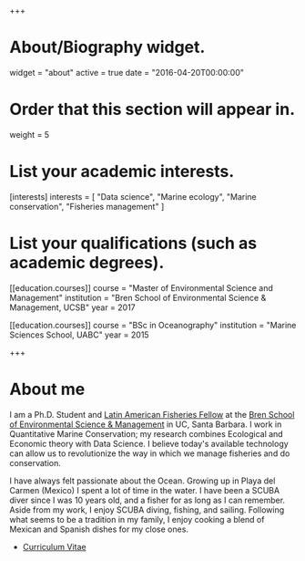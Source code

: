 +++
# About/Biography widget.
widget = "about"
active = true
date = "2016-04-20T00:00:00"

# Order that this section will appear in.
weight = 5

# List your academic interests.
[interests]
  interests = [
    "Data science",
    "Marine ecology",
    "Marine conservation",
    "Fisheries management"
  ]

# List your qualifications (such as academic degrees).
[[education.courses]]
  course = "Master of Environmental Science and Management"
  institution = "Bren School of Environmental Science & Management, UCSB"
  year = 2017

[[education.courses]]
  course = "BSc in Oceanography"
  institution = "Marine Sciences School, UABC"
  year = 2015

 
+++

# About me

I am a Ph.D. Student and [Latin American Fisheries Fellow](http://www.laff.bren.ucsb.edu) at the [Bren School of Environmental Science & Management](bren.ucsb.edu) in UC, Santa Barbara. I work in Quantitative Marine Conservation; my research combines Ecological and Economic theory with Data Science. I believe today's available technology can allow us to revolutionize the way in which we manage fisheries and do conservation. 

I have always felt passionate about the Ocean. Growing up in Playa del Carmen (Mexico) I spent a lot of time in the water. I have been a SCUBA diver since I was 10 years old, and a fisher for as long as I can remember. Aside from my work, I enjoy SCUBA diving, fishing, and sailing. Following what seems to be a tradition in my family, I enjoy cooking a blend of Mexican and Spanish dishes for my close ones.

- [Curriculum Vitae](./files/CV_VillasenorDerbez.pdf)
